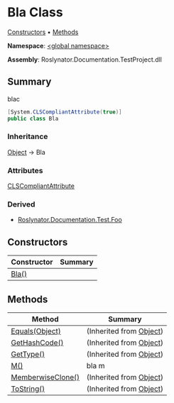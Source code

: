 # Bla Class

[Constructors](#constructors) &#x2022; [Methods](#methods)

**Namespace**: [\<global namespace>](../README.md)

**Assembly**: Roslynator\.Documentation\.TestProject\.dll

## Summary

blac

```csharp
[System.CLSCompliantAttribute(true)]
public class Bla
```

### Inheritance

[Object](https://docs.microsoft.com/en-us/dotnet/api/system.object) &#x2192; Bla

### Attributes

[CLSCompliantAttribute](https://docs.microsoft.com/en-us/dotnet/api/system.clscompliantattribute)

### Derived

* [Roslynator.Documentation.Test.Foo](../../Roslynator/Documentation/Test/Foo/README.md)

## Constructors

| Constructor | Summary |
| ----------- | ------- |
| [Bla()](-ctor/README.md) | |

## Methods

| Method | Summary |
| ------ | ------- |
| [Equals(Object)](https://docs.microsoft.com/en-us/dotnet/api/system.object.equals) |  \(Inherited from [Object](https://docs.microsoft.com/en-us/dotnet/api/system.object)\) |
| [GetHashCode()](https://docs.microsoft.com/en-us/dotnet/api/system.object.gethashcode) |  \(Inherited from [Object](https://docs.microsoft.com/en-us/dotnet/api/system.object)\) |
| [GetType()](https://docs.microsoft.com/en-us/dotnet/api/system.object.gettype) |  \(Inherited from [Object](https://docs.microsoft.com/en-us/dotnet/api/system.object)\) |
| [M()](M/README.md) | bla m |
| [MemberwiseClone()](https://docs.microsoft.com/en-us/dotnet/api/system.object.memberwiseclone) |  \(Inherited from [Object](https://docs.microsoft.com/en-us/dotnet/api/system.object)\) |
| [ToString()](https://docs.microsoft.com/en-us/dotnet/api/system.object.tostring) |  \(Inherited from [Object](https://docs.microsoft.com/en-us/dotnet/api/system.object)\) |


